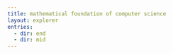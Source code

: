 ```yaml
---
title: mathematical foundation of computer science
layout: explorer
entries:
  - dir: end
  - dir: mid
---
```

